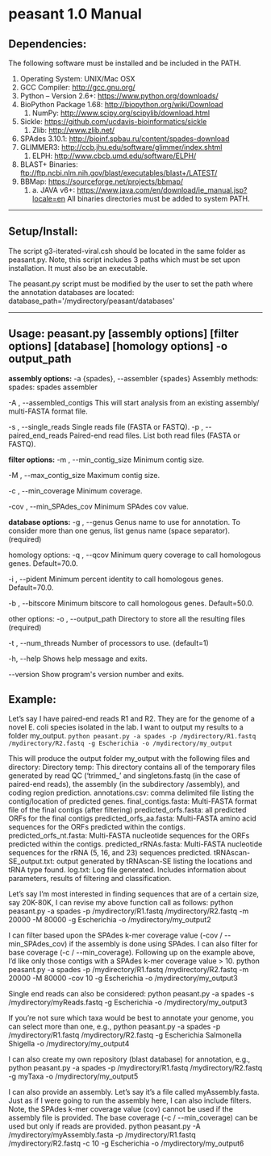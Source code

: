 # peasant 1.0 Manual


## Dependencies: 
The following software must be installed and be included in the PATH.
1. Operating System: UNIX/Mac OSX
2. GCC Compiler: http://gcc.gnu.org/
3. Python – Version 2.6+: https://www.python.org/downloads/
4. BioPython Package 1.68: http://biopython.org/wiki/Download
   1. NumPy: http://www.scipy.org/scipylib/download.html
1. Sickle: https://github.com/ucdavis-bioinformatics/sickle
   1. Zlib: http://www.zlib.net/
1. SPAdes 3.10.1: http://bioinf.spbau.ru/content/spades-download
2. GLIMMER3: http://ccb.jhu.edu/software/glimmer/index.shtml
   1. ELPH: http://www.cbcb.umd.edu/software/ELPH/
1. BLAST+ Binaries: ftp://ftp.ncbi.nlm.nih.gov/blast/executables/blast+/LATEST/
2. BBMap: https://sourceforge.net/projects/bbmap/
   1. a. JAVA v6+: https://www.java.com/en/download/ie_manual.jsp?locale=en
All binaries directories must be added to system PATH.


*********************************************************************************************
## Setup/Install:
The script g3-iterated-viral.csh should be located in the same folder as peasant.py. Note, this script includes 3 paths which must be set upon installation. It must also be an executable.


The peasant.py script must be modified by the user to set the path where the annotation databases are located:
database_path='/mydirectory/peasant/databases'


*********************************************************************************************


## Usage: peasant.py [assembly options] [filter options] [database] [homology options] -o output_path


**assembly options:**
  -a {spades}, --assembler {spades}
      Assembly methods:
            spades: spades assembler


  -A <filename>, --assembled_contigs <filename>
      This will start analysis from an existing assembly/ multi-FASTA format file.


  -s <filename>, --single_reads <filename>
      Single reads file (FASTA or FASTQ).
  -p <filename> <filename>, --paired_end_reads <filename> <filename>
      Paired-end read files. List both read files (FASTA or FASTQ).
 
**filter options:**
  -m <int>, --min_contig_size <int>
      Minimum contig size.


  -M <int>, --max_contig_size <int>
      Maximum contig size.


  -c <int>, --min_coverage <int>
      Minimum coverage.


  -cov <float>, --min_SPAdes_cov <float>
      Minimum SPAdes cov value.
 
**database options:**
  -g <filename>, --genus <filename>
      Genus name to use for annotation. To consider more than one genus, list genus name (space separator). (required)


homology options:
  -q <float>, --qcov <float>
      Minimum query coverage to call homologous genes. Default=70.0.


  -i <float>, --pident <float>
      Minimum percent identity to call homologous genes. Default=70.0.


  -b <float>, --bitscore <float>
      Minimum bitscore to call homologous genes. Default=50.0.


other options:
 -o <directory>, --output_path <directory>
      Directory to store all the resulting files (required)


  -t <int>, --num_threads <int>
      Number of processors to use. (default=1)


  -h, --help
      Shows help message and exits.


  --version
      Show program's version number and exits.




## Example:
Let’s say I have paired-end reads R1 and R2. They are for the genome of a novel E. coli species isolated in the lab. I want to output my results to a folder my_output.
`python peasant.py -a spades -p /mydirectory/R1.fastq /mydirectory/R2.fastq -g Escherichia -o /mydirectory/my_output`




This will produce the output folder my_output with the following files and directory:
Directory temp: This directory contains all of the temporary files generated by read QC (‘trimmed_<filename>’ and singletons.fastq (in the case of paired-end reads),  the assembly (in the subdirectory /assembly), and coding region prediction.
annotations.csv: comma delimited file listing the contig/location of predicted genes.
final_contigs.fasta: Multi-FASTA format file of the final contigs (after filtering)
predicted_orfs.fasta: all predicted ORFs for the final contigs
predicted_orfs_aa.fasta: Multi-FASTA amino acid sequences for the ORFs predicted within the contigs.
predicted_orfs_nt.fasta: Multi-FASTA nucleotide sequences for the ORFs predicted within the contigs.
predicted_rRNAs.fasta: Multi-FASTA nucleotide sequences for the rRNA (5, 16, and 23) sequences predicted.
tRNAscan-SE_output.txt: output generated by tRNAscan-SE listing the locations and tRNA type found.
log.txt: Log file generated. Includes information about parameters, results of filtering and classification.




Let’s say I’m most interested in finding sequences that are of a certain size, say 20K-80K, I can revise my above function call as follows:
python peasant.py -a spades -p /mydirectory/R1.fastq /mydirectory/R2.fastq -m 20000 -M 80000 -g Escherichia -o /mydirectory/my_output2


I can filter based upon the SPAdes k-mer coverage value (-cov / --min_SPAdes_cov) if the assembly is done using SPAdes. I can also filter for base coverage (-c / --min_coverage). Following up on the example above, I’d like only those contigs with a SPAdes k-mer coverage value > 10.
python peasant.py -a spades -p /mydirectory/R1.fastq /mydirectory/R2.fastq -m 20000 -M 80000 -cov 10 -g Escherichia -o /mydirectory/my_output3




Single end reads can also be considered:
python peasant.py -a spades -s /mydirectory/myReads.fastq -g Escherichia -o /mydirectory/my_output3


If you’re not sure which taxa would be best to annotate your genome, you can select more than one, e.g.,
python peasant.py -a spades -p /mydirectory/R1.fastq /mydirectory/R2.fastq -g Escherichia Salmonella Shigella -o /mydirectory/my_output4


I can also create my own repository (blast database) for annotation, e.g.,
python peasant.py -a spades -p /mydirectory/R1.fastq /mydirectory/R2.fastq -g myTaxa -o /mydirectory/my_output5


I can also provide an assembly. Let’s say it’s a file called myAssembly.fasta. Just as if I were going to run the assembly here, I can also include filters. Note, the SPAdes k-mer coverage value (cov) cannot be used if the assembly file is provided. The base coverage (-c / --min_coverage) can be used but only if reads are provided.
python peasant.py -A /mydirectory/myAssembly.fasta -p /mydirectory/R1.fastq /mydirectory/R2.fastq -c 10 -g Escherichia -o /mydirectory/my_output6

